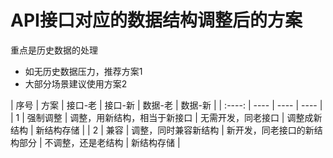 # API接口对应的数据结构调整后的方案
重点是历史数据的处理
* 如无历史数据压力，推荐方案1
* 大部分场景建议使用方案2

| 序号 | 方案 | 接口-老 | 接口-新 | 数据-老 | 数据-新 |
| :----: | ---- | ---- | ---- |
| 1 | 强制调整 | 调整，用新结构，相当于新接口 | 无需开发，同老接口 | 调整成新结构 | 新结构存储 |
| 2 | 兼容 | 调整，同时兼容新结构 | 新开发，同老接口的新结构部分 | 不调整，还是老结构 | 新结构存储 |
